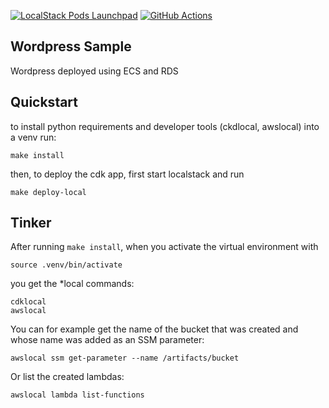 [![LocalStack Pods Launchpad](https://localstack.cloud/gh/launch-pod-badge.svg)](https://app.localstack.cloud/launchpad?url=https://github.com/localstack-samples/wordpress-ecs-rds-cdk/releases/download/latest/release-pod.zip)
[![GitHub Actions](https://github.com/localstack-samples/wordpress-ecs-rds-cdk/actions/workflows/integration-test.yml/badge.svg)](https://github.com/localstack-samples/wordpress-ecs-rds-cdk/actions/workflows/integration-test.yml)

## Wordpress Sample

Wordpress deployed using ECS and RDS


## Quickstart

to install python requirements and developer tools (ckdlocal, awslocal) into a venv run:

    make install

then, to deploy the cdk app, first start localstack and run

    make deploy-local

## Tinker

After running `make install`, when you activate the virtual environment with

    source .venv/bin/activate

you get the *local commands:

    cdklocal
    awslocal

You can for example get the name of the bucket that was created and whose name was added as an SSM parameter:

    awslocal ssm get-parameter --name /artifacts/bucket

Or list the created lambdas:

    awslocal lambda list-functions
